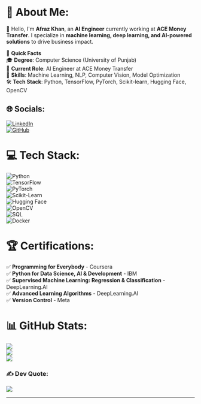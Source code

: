 # 💫 About Me:
👋 Hello, I'm **Afraz Khan**, an **AI Engineer** currently working at **ACE Money Transfer**. I specialize in **machine learning, deep learning, and AI-powered solutions** to drive business impact.  

🚀 **Quick Facts**  
🎓 **Degree**: Computer Science (University of Punjab)  
🏢 **Current Role**: AI Engineer at ACE Money Transfer  
🌱 **Skills**: Machine Learning, NLP, Computer Vision, Model Optimization  
🛠 **Tech Stack**: Python, TensorFlow, PyTorch, Scikit-learn, Hugging Face, OpenCV  

## 🌐 Socials:
[![LinkedIn](https://img.shields.io/badge/LinkedIn-%230077B5.svg?logo=linkedin&logoColor=white)](https://linkedin.com/in/afraz-k-a40b82242/)  
[![GitHub](https://img.shields.io/badge/GitHub-000000?logo=github&logoColor=white)](https://github.com/afrazk01)  

# 💻 Tech Stack:
![Python](https://img.shields.io/badge/python-3670A0?style=for-the-badge&logo=python&logoColor=ffdd54)  
![TensorFlow](https://img.shields.io/badge/TensorFlow-%23FF6F00.svg?style=for-the-badge&logo=TensorFlow&logoColor=white)  
![PyTorch](https://img.shields.io/badge/PyTorch-%23EE4C2C.svg?style=for-the-badge&logo=PyTorch&logoColor=white)  
![Scikit-Learn](https://img.shields.io/badge/scikit--learn-%23F7931E.svg?style=for-the-badge&logo=scikit-learn&logoColor=white)  
![Hugging Face](https://img.shields.io/badge/HuggingFace-%23FFCC00.svg?style=for-the-badge&logo=HuggingFace&logoColor=black)  
![OpenCV](https://img.shields.io/badge/OpenCV-%2300497B.svg?style=for-the-badge&logo=OpenCV&logoColor=white)  
![SQL](https://img.shields.io/badge/SQL-%2307405e.svg?style=for-the-badge&logo=sqlite&logoColor=white)  
![Docker](https://img.shields.io/badge/Docker-%230db7ed.svg?style=for-the-badge&logo=docker&logoColor=white)  

# 🏆 Certifications:
✅ **Programming for Everybody** - Coursera  
✅ **Python for Data Science, AI & Development** - IBM  
✅ **Supervised Machine Learning: Regression & Classification** - DeepLearning.AI  
✅ **Advanced Learning Algorithms** - DeepLearning.AI  
✅ **Version Control** - Meta  

# 📊 GitHub Stats:
![](https://github-readme-stats.vercel.app/api?username=afrazk01&theme=dark&hide_border=false)  
![](https://github-readme-streak-stats.herokuapp.com/?user=afrazk01&theme=dark&hide_border=false)  
![](https://github-readme-stats.vercel.app/api/top-langs/?username=afrazk01&theme=dark&hide_border=false&layout=compact)  

### ✍️ Dev Quote:
![](https://quotes-github-readme.vercel.app/api?type=horizontal&theme=radical)  

---


